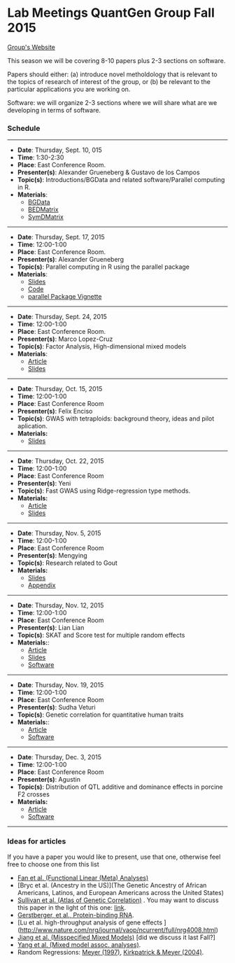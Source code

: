 # Lab Meetings QuantGen Group Fall 2015

[Group's Website](http://quantgen.github.io/)


This season we will be covering 8-10 papers plus 2-3 sections on software.

Papers should either: (a) introduce novel metholdology that is relevant to the topics of research of interest of the group, or (b) be relevant to the particular applications you are working on. 

Software: we will organize 2-3 sections where we will share what are we developing in terms of software. 


### Schedule

--------------------------------------

 * **Date**:  Thursday, Sept. 10, 015
 * **Time**: 1:30-2:30
 * **Place**: East Conference Room.
 * **Presenter(s)**: Alexander Grueneberg  & Gustavo de los Campos
 * **Topic(s)**:     Introductions/BGData and related software/Parallel computing in R.    
 * **Materials**:    
    - [BGData](https://github.com/QuantGen/BGData) 
    - [BEDMatrix](https://github.com/QuantGen/BEDMatrix)
    - [SymDMatrix](https://github.com/gdlc/symDMatrix) 
  
-----------------------------------

 * **Date**: Thursday, Sept. 17, 2015
 * **Time**: 12:00-1:00
 * **Place**: East Conference Room.
 * **Presenter(s)**: Alexander Grueneberg  
 * **Topic(s)**: Parallel computing in R using the parallel package
 * **Materials**:    
    - [Slides](https://docs.google.com/presentation/d/1fLX0d65FZAEOJ1MA-TZtvRSnnks45BfbsRzfWNuIXkI/edit?usp=sharing)
    - [Code](https://gist.github.com/agrueneberg/2a9649bcf858193b69db)
    - [parallel Package Vignette](https://stat.ethz.ch/R-manual/R-devel/library/parallel/doc/parallel.pdf)

-----------------------------------

 * **Date**:  Thursday, Sept. 24, 2015
 * **Time**: 12:00-1:00
 * **Place**: East Conference Room.
 * **Presenter(s)**: Marco Lopez-Cruz
 * **Topic(s)**:     Factor Analysis, High-dimensional mixed models
 * **Materials**:    
    * [Article](https://github.com/QuantGen/LAB-FALL-2015/blob/master/Marco_Paper_Factor%20Analysis.pdf)
    * [Slides](https://github.com/QuantGen/LAB-FALL-2015/blob/master/Marco_Slides_Factor%20Analysis.pdf)
 
-----------------------------------

  * **Date**:  Thursday, Oct. 15, 2015
  * **Time**:  12:00-1:00
  * **Place**: East Conference Room
  * **Presenter(s)**: Felix Enciso 
  * **Topic(s)**: GWAS with tetraploids: background theory, ideas and pilot aplication.  
  * **Materials:**
    * [Slides](https://github.com/QuantGen/LAB-FALL-2015/blob/master/Felix_Slides_Genomic%20Approximation.pdf)
    
--------------------------------------

  * **Date**:  Thursday, Oct. 22, 2015
  * **Time**: 12:00-1:00
  * **Place**: East Conference Room
  * **Presenter(s)**: Yeni
  * **Topic(s)**: Fast GWAS using Ridge-regression type methods.     
  * **Materials:**
    * [Article](https://github.com/QuantGen/LAB-FALL-2015/blob/master/Yeni_Paper_Gualdron%20Duarte%20et%20al%202014.pdf)
    * [Slides](https://github.com/QuantGen/LAB-FALL-2015/blob/master/Yeni_Slides_Rapid%20Screening.pdf)
    
--------------------------------------

  * **Date**:  Thursday, Nov. 5, 2015
  * **Time**: 12:00-1:00
  * **Place**: East Conference Room
  * **Presenter(s)**: Mengying
  * **Topic(s)**: Research related to Gout     
  * **Materials:**
    * [Slides](https://github.com/QuantGen/LAB-FALL-2015/blob/master/Mengying_Slides_Gout.pdf)
    * [Appendix](https://github.com/QuantGen/LAB-FALL-2015/blob/master/Mengying_Appendix_Gout.xlsx)

    
--------------------------------------------

  * **Date**:  Thursday, Nov. 12, 2015
  * **Time**: 12:00-1:00
  * **Place**: East Conference Room
  * **Presenter(s)**: Lian Lian
  * **Topic(s)**: SKAT and Score test for multiple random effects
  * **Materials:**: 
    * [Article](https://github.com/QuantGen/LAB-FALL-2015/blob/master/Lian_Paper_SKAT.pdf)
    * [Slides](https://github.com/QuantGen/LAB-FALL-2015/blob/master/Lian_Slides_SKAT.pdf)
    * [Software](https://github.com/lian0090/SKAT2)
    
--------------------------------------------
  * **Date**:  Thursday, Nov. 19, 2015
  * **Time**: 12:00-1:00
  * **Place**: East Conference Room
  * **Presenter(s)**: Sudha Veturi
  * **Topic(s)**:   Genetic correlation for quantitative human traits
  * **Materials:**: 
    * [Article](http://biorxiv.org/content/early/2015/01/27/014498)
    * [Software]()
    
--------------------------------------------

  * **Date**:  Thursday, Dec. 3, 2015
  * **Time**: 12:00-1:00
  * **Place**: East Conference Room
  * **Presenter(s)**: Agustin
  * **Topic(s)**: Distribution of QTL additive and dominance effects in porcine F2 crosses     
  * **Materials:**
    * [Article](https://github.com/QuantGen/LAB-FALL-2015/blob/master/Augstin%20-%20Bennewitz_et_al-2010-Journal_of_Animal_Breeding_and_Genetics.pdf)
    * [Software]()
    
--------------------------------------------


### Ideas for articles

If you have a paper you would like to present, use that one, otherwise feel free to choose one from this list

* [Fan et al. (Functional Linear (Meta) Analyses)](http://www.genetics.org/content/200/4/1089.full.pdf+html)
* [Bryc et al. (Ancestry in the US)](The Genetic Ancestry of African Americans, Latinos, and European Americans across the United States)
* [ Sullivan et al. (Atlas of Genetic Correlation)](http://biorxiv.org/content/early/2015/01/27/014498) . You may want to discuss this paper in the light of this one: [link](http://www.genetics.org/content/early/2015/07/23/genetics.115.179978.abstract).
* [Gerstberger, et al., Protein-binding RNA](http://www.nature.com/nrg/journal/v15/n12/full/nrg3813.html).
* [Lu et al. high-throughput analysis of gene effects ] (http://www.nature.com/nrg/journal/vaop/ncurrent/full/nrg4008.html)
* [ Jiang et al. (Misspecified Mixed Models)](http://arxiv.org/abs/1404.2355 )  [did we discuss it last Fall?]
* [ Yang et al. (Mixed model assoc. analyses)](http://www.nature.com/ng/journal/v46/n2/full/ng.2876.html).
* Random Regressions: [Meyer (1997)](http://www.biomedcentral.com/content/pdf/1297-9686-30-3-221.pdf), [Kirkpatrick & Meyer (2004)](http://www.genetics.org/content/168/4/2295.short).

